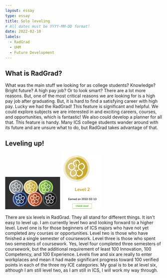 ```yaml
---
layout: essay
type: essay
title: Solo leveling
# All dates must be YYYY-MM-DD format!
date: 2022-02-10
labels:
  - RadGrad
  - UHM
  - Future Development 
---
```


## What is RadGrad?

What was the main stuff we looking for as college students? Knowledge? Bright future? A high pay job? Or to look smart? There are a lot more reasons. But, one of the most critical reasons we are looking for is a high pay job after graduating. But, it is hard to find a satisfying career with high pay. Lucky we had the RadGrad! This feature is significant and helpful. We could explore subjects we are interested in and exciting careers, courses, and opportunities, which is fantastic! We also could develop a planner for all that. This feature is handy. Many ICS college students wander around with its future and are unsure what to do, but RadGrad takes advantage of that. 

## Leveling up!

<img src="../images/屏幕快照 2022-02-17 下午12.45.07.png" width="35%" height="35%">
<img src="../images/屏幕快照 2022-02-17 下午12.44.58.png" width="25%" height="25%">

There are six levels in RadGrad. They all stand for different things. It isn't easy to level up. I am currently level two and looking forward to a higher level. Level one is for those beginners of ICS majors who have not yet completed any courses or opportunities. Level two is those who have finished a single semester of coursework. Level three is those who spent two semesters of coursework. Yes, level four completed three semesters of coursework, but the additional requirement of least 100 Innovation, 100 Competency, and 100 Experience. Levels five and six are really to enter workplaces and mean it had made significant progress toward 100 verified points in each of the three my ICE categories. My goal is to be at level six, although I am still level two, as I am still in ICS, I will work my way through. 






